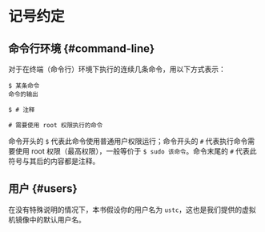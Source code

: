 # 记号约定

## 命令行环境 {#command-line}

对于在终端（命令行）环境下执行的连续几条命令，用以下方式表示：

```console
$ 某条命令
命令的输出

$ # 注释

# 需要使用 root 权限执行的命令
```

命令开头的 `$` 代表此命令使用普通用户权限运行；命令开头的 `#` 代表执行命令需要使用 root 权限（最高权限），一般等价于 `$ sudo 该命令`。命令末尾的 `#` 代表此符号与其后的内容都是注释。

## 用户 {#users}

在没有特殊说明的情况下，本书假设你的用户名为 `ustc`，这也是我们提供的虚拟机镜像中的默认用户名。
